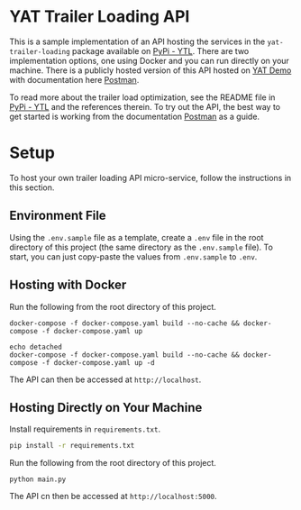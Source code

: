 # YAT Trailer Loading API

This is a sample implementation of an API hosting the services in the `yat-trailer-loading` package available on [PyPi - YTL](https://pypi.org/project/ytl/).  There are two implementation options, one using Docker and you can run directly on your machine.  There is a publicly hosted version of this API hosted on [YAT Demo](https://demo.yat.ai) with documentation here [Postman](https://documenter.getpostman.com/view/13715234/2s8ZDVZ3rH).

To read more about the trailer load optimization, see the README file in [PyPi - YTL](https://pypi.org/project/ytl/) and the references therein.  To try out the API, the best way to get started is working from the documentation [Postman](https://documenter.getpostman.com/view/13715234/2s8ZDVZ3rH) as a guide.

# Setup

To host your own trailer loading API micro-service, follow the instructions in this section.

## Environment File

Using the `.env.sample` file as a template, create a `.env` file in the root directory of this project (the same directory as the `.env.sample` file).  To start, you can just copy-paste the values from `.env.sample` to `.env`.

## Hosting with Docker

Run the following from the root directory of this project.
```
docker-compose -f docker-compose.yaml build --no-cache && docker-compose -f docker-compose.yaml up

echo detached
docker-compose -f docker-compose.yaml build --no-cache && docker-compose -f docker-compose.yaml up -d
```

The API can then be accessed at `http://localhost`.

## Hosting Directly on Your Machine

Install requirements in `requirements.txt`. 
```bash 
pip install -r requirements.txt 
```
Run the following from the root directory of this project.
```
python main.py
```

The API cn then be accessed at `http://localhost:5000`.
